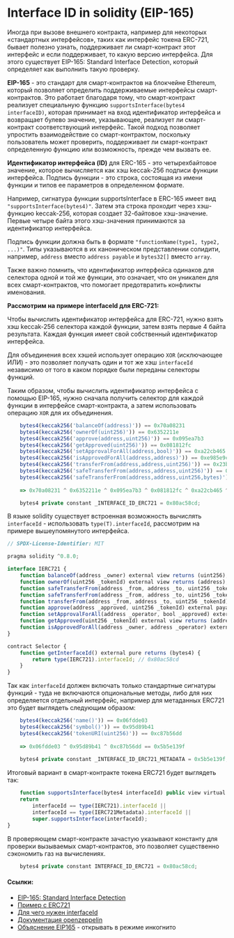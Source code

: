 # Interface ID in solidity (EIP-165)

Иногда при вызове внешнего контракта, например для некоторых «стандартных интерфейсов», таких как интерфейс токена ERC-721, бывает полезно узнать, поддерживает ли смарт-контракт этот интерфейс и если поддерживает, то какую версию интерфейса. Для этого существует EIP-165: Standard Interface Detection, который определяет как выполнить такую проверку.

**EIP-165** - это стандарт для смарт-контрактов на блокчейне Ethereum, который позволяет определить поддерживаемые интерфейсы смарт-контрактов. Это работает благодаря тому, что смарт-контракт реализует специальную функцию `supportsInterface(bytes4 interfaceID)`, которая принимает на вход  идентификатор интерфейса и возвращает булево значение, указывающее, реализует ли смарт-контракт соответствующий интерфейс. Такой подход позволяет упростить взаимодействие со смарт-контрактом, поскольку пользователь может проверить, поддерживает ли смарт-контракт определенную функцию или возможность, прежде чем вызвать ее.  

**Идентификатор интерфейса (ID)** для ERC-165 - это четырехбайтовое значение, которое вычисляется как хэш keccak-256 подписи функции интерфейса. Подпись функции - это строка, состоящая из имени функции и типов ее параметров в определенном формате.  
  
Например, сигнатура функции supportsInterface в ERC-165 имеет вид `"supportsInterface(bytes4)"`. Затем эта строка проходит через хэш-функцию keccak-256, которая создает 32-байтовое хэш-значение. Первые четыре байта этого хэш-значения принимаются за идентификатор интерфейса.  
  
Подпись функции должна быть в формате `"functionName(type1, type2, ...)"`. Типы указываются в их каноническом представлении солидити, например, `address` вместо `address payable` и `bytes32[]` вместо `array`.  
  
Также важно помнить, что идентификатор интерфейса одинаков для селектора одной и той же функции, это означает, что он уникален для всех смарт-контрактов, что помогает предотвратить конфликты именования. 

**Рассмотрим на примере interfaceId для ERC-721:**

Чтобы вычислить идентификатор интерфейса для ERC-721, нужно взять хэш keccak-256 селектора каждой функции, затем взять первые 4 байта результата. Каждая функция имеет свой собственный идентификатор интерфейса.

Для объединения всех хэшей использует операцию `XOR` (исключающее ИЛИ) - это позволяет получать один и тот же хэш `interfaceId` независимо от того в каком порядке были переданы селекторы функций.

Таким образом, чтобы вычислить идентификатор интерфейса с помощью EIP-165, нужно сначала получить селектор для каждой функции в интерфейсе смарт-контракта, а затем использовать операцию `XOR` для их объединения.

```js
    bytes4(keccak256('balanceOf(address)')) == 0x70a08231
    bytes4(keccak256('ownerOf(uint256)')) == 0x6352211e
    bytes4(keccak256('approve(address,uint256)')) == 0x095ea7b3
    bytes4(keccak256('getApproved(uint256)')) == 0x081812fc
    bytes4(keccak256('setApprovalForAll(address,bool)')) == 0xa22cb465
    bytes4(keccak256('isApprovedForAll(address,address)')) == 0xe985e9c5
    bytes4(keccak256('transferFrom(address,address,uint256)')) == 0x23b872dd
    bytes4(keccak256('safeTransferFrom(address,address,uint256)')) == 0x42842e0e
    bytes4(keccak256('safeTransferFrom(address,address,uint256,bytes)')) == 0xb88d4fde
     
    => 0x70a08231 ^ 0x6352211e ^ 0x095ea7b3 ^ 0x081812fc ^ 0xa22cb465 ^ 0xe985e9c ^ 0x23b872dd ^ 0x42842e0e ^ 0xb88d4fde == 0x80ac58cd

    bytes4 private constant _INTERFACE_ID_ERC721 = 0x80ac58cd;
```

В языке solidity существует встроенная возможность вычислять `interfaceId` - использовать `type(T).interfaceId`, рассмотрим на примере вышеупомянутого интерфейса.

```js
// SPDX-License-Identifier: MIT

pragma solidity ^0.8.0;

interface IERC721 {	  
	function balanceOf(address _owner) external view returns (uint256);
	function ownerOf(uint256 _tokenId) external view returns (address);
	function safeTransferFrom(address _from, address _to, uint256 _tokenId, bytes memory data) external payable;
	function safeTransferFrom(address _from, address _to, uint256 _tokenId) external payable;
	function transferFrom(address _from, address _to, uint256 _tokenId) external payable;
	function approve(address _approved, uint256 _tokenId) external payable;
	function setApprovalForAll(address _operator, bool _approved) external;
	function getApproved(uint256 _tokenId) external view returns (address);
	function isApprovedForAll(address _owner, address _operator) external view returns (bool);
}

contract Selector {
	function getInterfaceId() external pure returns (bytes4) {
		return type(IERC721).interfaceId; // 0x80ac58cd
	}
}
```

Так как `interfaceId` должен включать только стандартные сигнатуры функций - туда не включаются опциональные методы, либо для них определяется отдельный интерфейс, например для метаданных ERC721 это будет выглядеть следующим образом:

```js
    bytes4(keccak256('name()')) == 0x06fdde03
    bytes4(keccak256('symbol()')) == 0x95d89b41
    bytes4(keccak256('tokenURI(uint256)')) == 0xc87b56dd
     
    => 0x06fdde03 ^ 0x95d89b41 ^ 0xc87b56dd == 0x5b5e139f
     
    bytes4 private constant _INTERFACE_ID_ERC721_METADATA = 0x5b5e139f;
```

Итоговый вариант в смарт-контракте токена ERC721 будет выглядеть так:

```js
	function supportsInterface(bytes4 interfaceId) public view virtual override(ERC165, IERC165) returns (bool) {
	return
		interfaceId == type(IERC721).interfaceId ||
		interfaceId == type(IERC721Metadata).interfaceId ||
		super.supportsInterface(interfaceId);
}
```

В проверяющем смарт-контракте зачастую указывают константу для проверки вызываемых смарт-контрактов, это позволяет существенно сэкономить газ на вычислениях.

```js
	bytes4 private constant INTERFACE_ID_ERC721 = 0x80ac58cd;
```

#### Ссылки:
- [EIP-165: Standard Interface Detection](https://eips.ethereum.org/EIPS/eip-165) 
- [Пример с ERC721](https://ethereum.stackexchange.com/questions/82822/obtaining-erc721-interface-ids) 
- [Для чего нужен interfaceId](https://ethereum.stackexchange.com/questions/71560/erc721-interface-id-registration)
- [Документация openzeppelin](https://docs.openzeppelin.com/contracts/4.x/api/utils#introspection)
- [Объяснение EIP165](https://medium.com/@chiqing/ethereum-standard-erc165-explained-63b54ca0d273) - открывать в режиме инкогнито